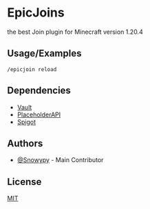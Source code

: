
# EpicJoins

the best Join plugin for Minecraft version 1.20.4


## Usage/Examples

```
/epicjoin reload
```


## Dependencies

 - [Vault](https://www.spigotmc.org/resources/vault.34315/)
 - [PlaceholderAPI](https://www.spigotmc.org/resources/placeholderapi.6245/)
 - [Spigot](https://getbukkit.org/get/272245e4f948b0a66b0b4c34dfa27c49)

## Authors

- [@Snowypy](https://github.com/snowypy) - Main Contributor


## License

[MIT](https://choosealicense.com/licenses/mit/)

